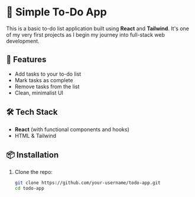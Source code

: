 # 📝 Simple To-Do App

This is a basic to-do list application built using **React** and **Tailwind**. It's one of my very first projects as I begin my journey into full-stack web development.

## 🚀 Features

- Add tasks to your to-do list
- Mark tasks as complete
- Remove tasks from the list
- Clean, minimalist UI

## 🛠️ Tech Stack

- **React** (with functional components and hooks)
- HTML & Tailwind

## 📦 Installation

1. Clone the repo:
   ```bash
   git clone https://github.com/your-username/todo-app.git
   cd todo-app
